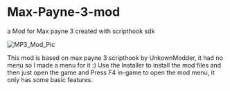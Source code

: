 # Max-Payne-3-mod
a Mod for Max payne 3 created with scripthook sdk

![MP3_Mod_Pic](https://github.com/RXDG14/Max-Payne-3-mod/assets/54236165/04a56195-b422-4c9e-b158-27a5cf3decdf)

This mod is based on max payne 3 scripthook by UnkownModder, it had no menu so I made a menu for it :)
Use the Installer to install the mod files and then just open the game and Press F4 in-game to open the mod menu, it only has some basic features.

